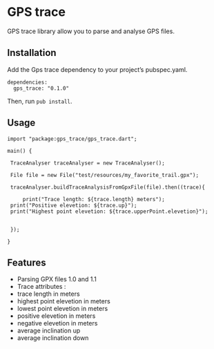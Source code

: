 # GPS trace

GPS trace library allow you to parse and analyse GPS files.

## Installation

Add the Gps trace dependency to your project’s pubspec.yaml.

    dependencies:
      gps_trace: "0.1.0"

Then, run `pub install`.

## Usage
    
    import "package:gps_trace/gps_trace.dart";
    
    main() {

     TraceAnalyser traceAnalyser = new TraceAnalyser();

     File file = new File("test/resources/my_favorite_trail.gpx"); 

     traceAnalyser.buildTraceAnalysisFromGpxFile(file).then((trace){

         print("Trace length: ${trace.length} meters");
	 print("Positive elevetion: ${trace.up}");
	 print("Highest point elevetion: ${trace.upperPoint.elevetion}");


     });

    }


## Features

* Parsing GPX files 1.0 and 1.1
* Trace attributes :
 * trace length in meters
 * highest point elevetion in meters
 * lowest point elevetion in meters
 * positive elevetion in meters 
 * negative elevetion in meters 
 * average inclination up
 * average inclination down
